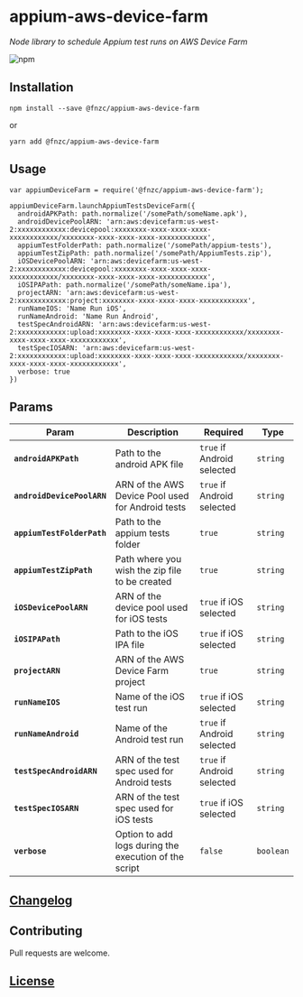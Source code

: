 # appium-aws-device-farm

_Node library to schedule Appium test runs on AWS Device Farm_

![npm](https://img.shields.io/npm/v/@fnzc/appium-aws-device-farm.svg)

## Installation

```
npm install --save @fnzc/appium-aws-device-farm
```
or
```
yarn add @fnzc/appium-aws-device-farm
```

## Usage

```
var appiumDeviceFarm = require('@fnzc/appium-aws-device-farm');

appiumDeviceFarm.launchAppiumTestsDeviceFarm({
  androidAPKPath: path.normalize('/somePath/someName.apk'),
  androidDevicePoolARN: 'arn:aws:devicefarm:us-west-2:xxxxxxxxxxxx:devicepool:xxxxxxxx-xxxx-xxxx-xxxx-xxxxxxxxxxxx/xxxxxxxx-xxxx-xxxx-xxxx-xxxxxxxxxxxx',
  appiumTestFolderPath: path.normalize('/somePath/appium-tests'),
  appiumTestZipPath: path.normalize('/somePath/AppiumTests.zip'),
  iOSDevicePoolARN: 'arn:aws:devicefarm:us-west-2:xxxxxxxxxxxx:devicepool:xxxxxxxx-xxxx-xxxx-xxxx-xxxxxxxxxxxx/xxxxxxxx-xxxx-xxxx-xxxx-xxxxxxxxxxxx',
  iOSIPAPath: path.normalize('/somePath/someName.ipa'),
  projectARN: 'arn:aws:devicefarm:us-west-2:xxxxxxxxxxxx:project:xxxxxxxx-xxxx-xxxx-xxxx-xxxxxxxxxxxx',
  runNameIOS: 'Name Run iOS',
  runNameAndroid: 'Name Run Android',
  testSpecAndroidARN: 'arn:aws:devicefarm:us-west-2:xxxxxxxxxxxx:upload:xxxxxxxx-xxxx-xxxx-xxxx-xxxxxxxxxxxx/xxxxxxxx-xxxx-xxxx-xxxx-xxxxxxxxxxxx',
  testSpecIOSARN: 'arn:aws:devicefarm:us-west-2:xxxxxxxxxxxx:upload:xxxxxxxx-xxxx-xxxx-xxxx-xxxxxxxxxxxx/xxxxxxxx-xxxx-xxxx-xxxx-xxxxxxxxxxxx',
  verbose: true
})
```

## Params

| Param | Description | Required | Type |
|---|---|---|---|
|**`androidAPKPath`**|Path to the android APK file|`true` if Android selected|`string`|
|**`androidDevicePoolARN`**|ARN of the AWS Device Pool used for Android tests|`true` if Android selected|`string`|
|**`appiumTestFolderPath`**|Path to the appium tests folder|`true`|`string`|
|**`appiumTestZipPath`**|Path where you wish the zip file to be created|`true`|`string`|
|**`iOSDevicePoolARN`**|ARN of the device pool used for iOS tests|`true` if iOS selected|`string`|
|**`iOSIPAPath`**|Path to the iOS IPA file|`true` if iOS selected|`string`|
|**`projectARN`**|ARN of the AWS Device Farm project|`true`|`string`|
|**`runNameIOS`**|Name of the iOS test run|`true` if iOS selected|`string`|
|**`runNameAndroid`**|Name of the Android test run|`true` if Android selected|`string`|
|**`testSpecAndroidARN`**|ARN of the test spec used for Android tests|`true` if Android selected|`string`|
|**`testSpecIOSARN`**|ARN of the test spec used for iOS tests|`true` if iOS selected|`string`|
|**`verbose`**|Option to add logs during the execution of the script|`false`|`boolean`|

## [Changelog](https://github.com/fnzc/appium-aws-device-farm/blob/master/CHANGELOG.md)

## Contributing

Pull requests are welcome.

## [License](https://github.com/fnzc/appium-aws-device-farm/blob/master/LICENSE)






